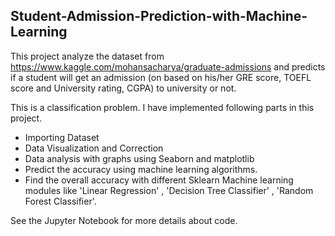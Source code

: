 ## Student-Admission-Prediction-with-Machine-Learning 
This project analyze the dataset from  https://www.kaggle.com/mohansacharya/graduate-admissions and predicts if a student will get an admission (on based on his/her GRE score, TOEFL score and University rating, CGPA) to university or not. 

This is a classification problem. I have implemented following parts in this project.

- Importing Dataset 
- Data Visualization and Correction 
- Data analysis with graphs using Seaborn and matplotlib 
- Predict the accuracy using machine learning algorithms. 
- Find the overall accuracy with different Sklearn Machine learning modules like 'Linear Regression' , 'Decision Tree Classifier' , 'Random Forest Classifier'.  

See the Jupyter Notebook for more details about code.
